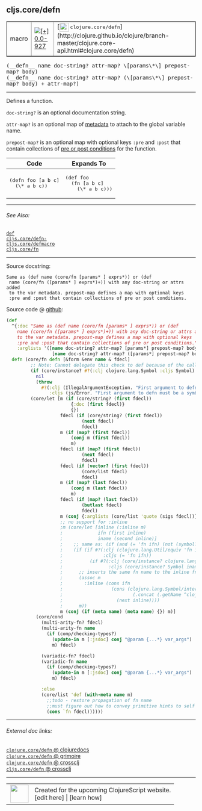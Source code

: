 ## cljs.core/defn



 <table border="1">
<tr>
<td>macro</td>
<td><a href="https://github.com/cljsinfo/cljs-api-docs/tree/0.0-927"><img valign="middle" alt="[+] 0.0-927" title="Added in 0.0-927" src="https://img.shields.io/badge/+-0.0--927-lightgrey.svg"></a> </td>
<td>
[<img height="24px" valign="middle" src="http://i.imgur.com/1GjPKvB.png"> <samp>clojure.core/defn</samp>](http://clojure.github.io/clojure/branch-master/clojure.core-api.html#clojure.core/defn)
</td>
</tr>
</table>


 <samp>
(__defn__ name doc-string? attr-map? \[params\*\] prepost-map? body)<br>
</samp>
 <samp>
(__defn__ name doc-string? attr-map? (\[params\*\] prepost-map? body) + attr-map?)<br>
</samp>

---

Defines a function.

`doc-string?` is an optional documentation string.

`attr-map?` is an optional map of [metadata](http://clojure.org/metadata) to
attach to the global variable name.

`prepost-map?` is an optional map with optional keys `:pre` and `:post` that
contain collections of [pre or post conditions](http://blog.fogus.me/2009/12/21/clojures-pre-and-post/)
for the function.

<table class="code-tbl-9bef6">
  <thead>
    <tr>
      <th>Code</th>
      <th>Expands To</th></tr></thead>
  <tbody>
    <tr>
      <td><pre>
(defn foo [a b c]
  (\* a b c))</pre></td>
      <td><pre>
(def foo
  (fn [a b c]
    (\* a b c)))</pre></td></tr></tbody></table>



---


###### See Also:

[`def`](../special/def.md)<br>
[`cljs.core/defn-`](../cljs.core/defn-.md)<br>
[`cljs.core/defmacro`](../cljs.core/defmacro.md)<br>
[`cljs.core/fn`](../cljs.core/fn.md)<br>

---


Source docstring:

```
Same as (def name (core/fn [params* ] exprs*)) or (def
 name (core/fn ([params* ] exprs*)+)) with any doc-string or attrs added
 to the var metadata. prepost-map defines a map with optional keys
 :pre and :post that contain collections of pre or post conditions.
```


Source code @ [github](https://github.com/clojure/clojurescript/blob/r1.7.122/src/main/clojure/cljs/core.cljc#L2786-L2856):

```clj
(def
  ^{:doc "Same as (def name (core/fn [params* ] exprs*)) or (def
    name (core/fn ([params* ] exprs*)+)) with any doc-string or attrs added
    to the var metadata. prepost-map defines a map with optional keys
    :pre and :post that contain collections of pre or post conditions."
    :arglists '([name doc-string? attr-map? [params*] prepost-map? body]
                 [name doc-string? attr-map? ([params*] prepost-map? body)+ attr-map?])}
  defn (core/fn defn [&form &env name & fdecl]
         ;; Note: Cannot delegate this check to def because of the call to (with-meta name ..)
         (if (core/instance? #?(:clj clojure.lang.Symbol :cljs Symbol) name)
           nil
           (throw
             #?(:clj (IllegalArgumentException. "First argument to defn must be a symbol")
                :cljs (js/Error. "First argument to defn must be a symbol"))))
         (core/let [m (if (core/string? (first fdecl))
                        {:doc (first fdecl)}
                        {})
                    fdecl (if (core/string? (first fdecl))
                            (next fdecl)
                            fdecl)
                    m (if (map? (first fdecl))
                        (conj m (first fdecl))
                        m)
                    fdecl (if (map? (first fdecl))
                            (next fdecl)
                            fdecl)
                    fdecl (if (vector? (first fdecl))
                            (core/list fdecl)
                            fdecl)
                    m (if (map? (last fdecl))
                        (conj m (last fdecl))
                        m)
                    fdecl (if (map? (last fdecl))
                            (butlast fdecl)
                            fdecl)
                    m (conj {:arglists (core/list 'quote (sigs fdecl))} m)
                    ;; no support for :inline
                    ;m (core/let [inline (:inline m)
                    ;             ifn (first inline)
                    ;             iname (second inline)]
                    ;    ;; same as: (if (and (= 'fn ifn) (not (symbol? iname))) ...)
                    ;    (if (if #?(:clj (clojure.lang.Util/equiv 'fn ifn)
                    ;               :cljs (= 'fn ifn))
                    ;          (if #?(:clj (core/instance? clojure.lang.Symbol iname)
                    ;                 :cljs (core/instance? Symbol iname)) false true))
                    ;      ;; inserts the same fn name to the inline fn if it does not have one
                    ;      (assoc m
                    ;        :inline (cons ifn
                    ;                  (cons (clojure.lang.Symbol/intern
                    ;                          (.concat (.getName ^clojure.lang.Symbol name) "__inliner"))
                    ;                    (next inline))))
                    ;      m))
                    m (conj (if (meta name) (meta name) {}) m)]
           (core/cond
             (multi-arity-fn? fdecl)
             (multi-arity-fn name
               (if (comp/checking-types?)
                 (update-in m [:jsdoc] conj "@param {...*} var_args")
                 m) fdecl)

             (variadic-fn? fdecl)
             (variadic-fn name
               (if (comp/checking-types?)
                 (update-in m [:jsdoc] conj "@param {...*} var_args")
                 m) fdecl)

             :else
             (core/list 'def (with-meta name m)
               ;;todo - restore propagation of fn name
               ;;must figure out how to convey primitive hints to self calls first
               (cons `fn fdecl))))))
```

<!--
Repo - tag - source tree - lines:

 <pre>
clojurescript @ r1.7.122
└── src
    └── main
        └── clojure
            └── cljs
                └── <ins>[core.cljc:2786-2856](https://github.com/clojure/clojurescript/blob/r1.7.122/src/main/clojure/cljs/core.cljc#L2786-L2856)</ins>
</pre>

-->

---



###### External doc links:

[`clojure.core/defn` @ clojuredocs](http://clojuredocs.org/clojure.core/defn)<br>
[`clojure.core/defn` @ grimoire](http://conj.io/store/v1/org.clojure/clojure/1.7.0-beta3/clj/clojure.core/defn/)<br>
[`clojure.core/defn` @ crossclj](http://crossclj.info/fun/clojure.core/defn.html)<br>
[`cljs.core/defn` @ crossclj](http://crossclj.info/fun/cljs.core/defn.html)<br>

---

 <table>
<tr><td>
<img valign="middle" align="right" width="48px" src="http://i.imgur.com/Hi20huC.png">
</td><td>
Created for the upcoming ClojureScript website.<br>
[edit here] | [learn how]
</td></tr></table>

[edit here]:https://github.com/cljsinfo/cljs-api-docs/blob/master/cljsdoc/cljs.core/defn.cljsdoc
[learn how]:https://github.com/cljsinfo/cljs-api-docs/wiki/cljsdoc-files

<!--

This information was too distracting to show to readers, but I'll leave it
commented here since it is helpful to:

- pretty-print the data used to generate this document
- and show how to retrieve that data



The API data for this symbol:

```clj
{:description "Defines a function.\n\n`doc-string?` is an optional documentation string.\n\n`attr-map?` is an optional map of [metadata](http://clojure.org/metadata) to\nattach to the global variable name.\n\n`prepost-map?` is an optional map with optional keys `:pre` and `:post` that\ncontain collections of [pre or post conditions](http://blog.fogus.me/2009/12/21/clojures-pre-and-post/)\nfor the function.\n\n<table class=\"code-tbl-9bef6\">\n  <thead>\n    <tr>\n      <th>Code</th>\n      <th>Expands To</th></tr></thead>\n  <tbody>\n    <tr>\n      <td><pre>\n(defn foo [a b c]\n  (\\* a b c))</pre></td>\n      <td><pre>\n(def foo\n  (fn [a b c]\n    (\\* a b c)))</pre></td></tr></tbody></table>",
 :ns "cljs.core",
 :name "defn",
 :signature ["[name doc-string? attr-map? [params*] prepost-map? body]"
             "[name doc-string? attr-map? ([params*] prepost-map? body) + attr-map?]"],
 :history [["+" "0.0-927"]],
 :type "macro",
 :related ["special/def"
           "cljs.core/defn-"
           "cljs.core/defmacro"
           "cljs.core/fn"],
 :full-name-encode "cljs.core/defn",
 :source {:code "(def\n  ^{:doc \"Same as (def name (core/fn [params* ] exprs*)) or (def\n    name (core/fn ([params* ] exprs*)+)) with any doc-string or attrs added\n    to the var metadata. prepost-map defines a map with optional keys\n    :pre and :post that contain collections of pre or post conditions.\"\n    :arglists '([name doc-string? attr-map? [params*] prepost-map? body]\n                 [name doc-string? attr-map? ([params*] prepost-map? body)+ attr-map?])}\n  defn (core/fn defn [&form &env name & fdecl]\n         ;; Note: Cannot delegate this check to def because of the call to (with-meta name ..)\n         (if (core/instance? #?(:clj clojure.lang.Symbol :cljs Symbol) name)\n           nil\n           (throw\n             #?(:clj (IllegalArgumentException. \"First argument to defn must be a symbol\")\n                :cljs (js/Error. \"First argument to defn must be a symbol\"))))\n         (core/let [m (if (core/string? (first fdecl))\n                        {:doc (first fdecl)}\n                        {})\n                    fdecl (if (core/string? (first fdecl))\n                            (next fdecl)\n                            fdecl)\n                    m (if (map? (first fdecl))\n                        (conj m (first fdecl))\n                        m)\n                    fdecl (if (map? (first fdecl))\n                            (next fdecl)\n                            fdecl)\n                    fdecl (if (vector? (first fdecl))\n                            (core/list fdecl)\n                            fdecl)\n                    m (if (map? (last fdecl))\n                        (conj m (last fdecl))\n                        m)\n                    fdecl (if (map? (last fdecl))\n                            (butlast fdecl)\n                            fdecl)\n                    m (conj {:arglists (core/list 'quote (sigs fdecl))} m)\n                    ;; no support for :inline\n                    ;m (core/let [inline (:inline m)\n                    ;             ifn (first inline)\n                    ;             iname (second inline)]\n                    ;    ;; same as: (if (and (= 'fn ifn) (not (symbol? iname))) ...)\n                    ;    (if (if #?(:clj (clojure.lang.Util/equiv 'fn ifn)\n                    ;               :cljs (= 'fn ifn))\n                    ;          (if #?(:clj (core/instance? clojure.lang.Symbol iname)\n                    ;                 :cljs (core/instance? Symbol iname)) false true))\n                    ;      ;; inserts the same fn name to the inline fn if it does not have one\n                    ;      (assoc m\n                    ;        :inline (cons ifn\n                    ;                  (cons (clojure.lang.Symbol/intern\n                    ;                          (.concat (.getName ^clojure.lang.Symbol name) \"__inliner\"))\n                    ;                    (next inline))))\n                    ;      m))\n                    m (conj (if (meta name) (meta name) {}) m)]\n           (core/cond\n             (multi-arity-fn? fdecl)\n             (multi-arity-fn name\n               (if (comp/checking-types?)\n                 (update-in m [:jsdoc] conj \"@param {...*} var_args\")\n                 m) fdecl)\n\n             (variadic-fn? fdecl)\n             (variadic-fn name\n               (if (comp/checking-types?)\n                 (update-in m [:jsdoc] conj \"@param {...*} var_args\")\n                 m) fdecl)\n\n             :else\n             (core/list 'def (with-meta name m)\n               ;;todo - restore propagation of fn name\n               ;;must figure out how to convey primitive hints to self calls first\n               (cons `fn fdecl))))))",
          :title "Source code",
          :repo "clojurescript",
          :tag "r1.7.122",
          :filename "src/main/clojure/cljs/core.cljc",
          :lines [2786 2856]},
 :full-name "cljs.core/defn",
 :clj-symbol "clojure.core/defn",
 :docstring "Same as (def name (core/fn [params* ] exprs*)) or (def\n name (core/fn ([params* ] exprs*)+)) with any doc-string or attrs added\n to the var metadata. prepost-map defines a map with optional keys\n :pre and :post that contain collections of pre or post conditions."}

```

Retrieve the API data for this symbol:

```clj
;; from Clojure REPL
(require '[clojure.edn :as edn])
(-> (slurp "https://raw.githubusercontent.com/cljsinfo/cljs-api-docs/catalog/cljs-api.edn")
    (edn/read-string)
    (get-in [:symbols "cljs.core/defn"]))
```

-->
